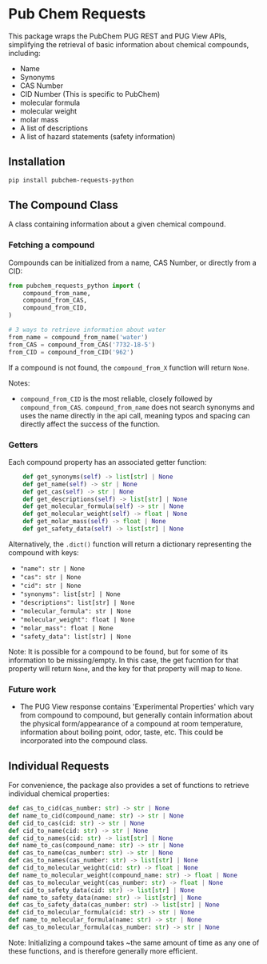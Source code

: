 # Pub Chem Requests

This package wraps the PubChem PUG REST and PUG View APIs, simplifying the retrieval of basic information about chemical compounds, including:

- Name
- Synonyms
- CAS Number
- CID Number (This is specific to PubChem)
- molecular formula
- molecular weight
- molar mass
- A list of descriptions
- A list of hazard statements (safety information)

## Installation

```bash
pip install pubchem-requests-python
```

## The Compound Class

A class containing information about a given chemical compound.

### Fetching a compound
Compounds can be initialized from a name, CAS Number, or directly from a CID:

```python
from pubchem_requests_python import (
    compound_from_name,
    compound_from_CAS,
    compound_from_CID,
)

# 3 ways to retrieve information about water
from_name = compound_from_name('water')
from_CAS = compound_from_CAS('7732-18-5')
from_CID = compound_from_CID('962')
```

If a compound is not found, the ```compound_from_X``` function will return ```None```.

Notes: 
- ```compound_from_CID``` is the most reliable, closely followed by ```compound_from_CAS```. ```compound_from_name``` does not search synonyms and uses the name directly in the api call, meaning typos and spacing can directly affect the success of the function.

### Getters

Each compound property has an associated getter function:

```python
    def get_synonyms(self) -> list[str] | None
    def get_name(self) -> str | None
    def get_cas(self) -> str | None
    def get_descriptions(self) -> list[str] | None
    def get_molecular_formula(self) -> str | None
    def get_molecular_weight(self) -> float | None
    def get_molar_mass(self) -> float | None
    def get_safety_data(self) -> list[str] | None
```

Alternatively, the ```.dict()``` function will return a dictionary representing the compound with keys:
- ```"name": str | None```
- ```"cas": str | None```
- ```"cid": str | None```
- ```"synonyms": list[str] | None```
- ```"descriptions": list[str] | None```
- ```"molecular_formula": str | None```
- ```"molecular_weight": float | None```
- ```"molar_mass": float | None```
- ```"safety_data": list[str] | None```

Note: It is possible for a compound to be found, but for some of its information to be missing/empty. In this case, the get fucntion for that property will return ```None```, and the key for that property will map to ```None```.

### Future work
- The PUG View response contains 'Experimental Properties' which vary from compound to compound, but generally contain information about the physical form/appearance of a compound at room temperature, information about boiling point, odor, taste, etc. This could be incorporated into the compound class.

## Individual Requests

For convenience, the package also provides a set of functions to retrieve individual chemical properties:

```python
def cas_to_cid(cas_number: str) -> str | None
def name_to_cid(compound_name: str) -> str | None
def cid_to_cas(cid: str) -> str | None
def cid_to_name(cid: str) -> str | None
def cid_to_names(cid: str) -> list[str] | None
def name_to_cas(compound_name: str) -> str | None
def cas_to_name(cas_number: str) -> str | None
def cas_to_names(cas_number: str) -> list[str] | None
def cid_to_molecular_weight(cid: str) -> float | None
def name_to_molecular_weight(compound_name: str) -> float | None
def cas_to_molecular_weight(cas_number: str) -> float | None
def cid_to_safety_data(cid: str) -> list[str] | None
def name_to_safety_data(name: str) -> list[str] | None
def cas_to_safety_data(cas_number: str) -> list[str] | None
def cid_to_molecular_formula(cid: str) -> str | None
def name_to_molecular_formula(name: str) -> str | None
def cas_to_molecular_formula(cas_number: str) -> str | None
```

Note: Initializing a compound takes ~the same amount of time as any one of these functions, and is therefore generally more efficient.